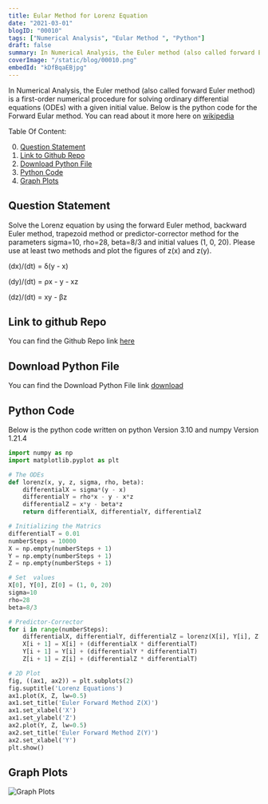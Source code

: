 ```yaml
---
title: Eular Method for Lorenz Equation
date: "2021-03-01"
blogID: "00010"
tags: ["Numerical Analysis", "Eular Method ", "Python"]
draft: false
summary: In Numerical Analysis, the Euler method (also called forward Euler method) is a first-order numerical procedure for solving ordinary differential equations (ODEs) with a given initial value. Below is the python code for the Forward Eular method.
coverImage: "/static/blog/00010.png"
embedId: "kDfBqaEBjpg"
---
```


In Numerical Analysis, the Euler method (also called forward Euler method) is a first-order numerical procedure for solving ordinary differential equations (ODEs) with a given initial value. Below is the python code for the Forward Eular method. You can read about it more here on [wikipedia](https://en.wikipedia.org/wiki/Euler_method)

Table Of Content:

0. [Question Statement](#question-statement)
1. [Link to Github Repo](#link-to-github-repo)
2. [Download Python File](#download-python-file)
3. [Python Code](#python-code)
4. [Graph Plots](#graph-plots)

## Question Statement

Solve the Lorenz equation by using the forward Euler method, backward Euler method, trapezoid method or predictor-corrector method for the parameters sigma=10, rho=28, beta=8/3 and initial values (1, 0, 20). Please use at least two methods and plot the figures of z(x) and z(y).

(dx)/(dt) = δ(y - x)

(dy)/(dt) = ρx - y - xz

(dz)/(dt) = xy - βz

## Link to github Repo

You can find the Github Repo link [here](https://github.com/HassanAMZ/numerical-analysis/blob/homework-002/EularMethod.py)

## Download Python File

You can find the Download Python File link
<a href="/static/blog/00010_1.py" download>download</a>

## Python Code

Below is the python code written on python Version 3.10 and numpy Version 1.21.4

```py
import numpy as np
import matplotlib.pyplot as plt

# The ODEs
def lorenz(x, y, z, sigma, rho, beta):
    differentialX = sigma*(y - x)
    differentialY = rho*x - y - x*z
    differentialZ = x*y - beta*z
    return differentialX, differentialY, differentialZ

# Initializing the Matrics
differentialT = 0.01
numberSteps = 10000
X = np.empty(numberSteps + 1)
Y = np.empty(numberSteps + 1)
Z = np.empty(numberSteps + 1)

# Set  values
X[0], Y[0], Z[0] = (1, 0, 20)
sigma=10
rho=28
beta=8/3

# Predictor-Corrector
for i in range(numberSteps):
    differentialX, differentialY, differentialZ = lorenz(X[i], Y[i], Z[i], sigma, rho, beta)
    X[i + 1] = X[i] + (differentialX * differentialT)
    Y[i + 1] = Y[i] + (differentialY * differentialT)
    Z[i + 1] = Z[i] + (differentialZ * differentialT)

# 2D Plot
fig, ((ax1, ax2)) = plt.subplots(2)
fig.suptitle('Lorenz Equations')
ax1.plot(X, Z, lw=0.5)
ax1.set_title('Euler Forward Method Z(X)')
ax1.set_xlabel('X')
ax1.set_ylabel('Z')
ax2.plot(Y, Z, lw=0.5)
ax2.set_title('Euler Forward Method Z(Y)')
ax2.set_xlabel('Y')
plt.show()
```

## Graph Plots

![Graph Plots](/static/blog/00010_2.png)
